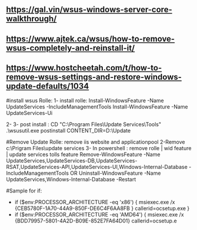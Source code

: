 ## https://gal.vin/wsus-windows-server-core-walkthrough/
## https://www.ajtek.ca/wsus/how-to-remove-wsus-completely-and-reinstall-it/
## https://www.hostcheetah.com/t/how-to-remove-wsus-settings-and-restore-windows-update-defaults/1034


#install wsus Rolle:
1- install rolle: 
      Install-WindowsFeature -Name UpdateServices -IncludeManagementTools
      Install-WindowsFeature -Name UpdateServices-Ui

2- 
3- post install :
      CD "C:\Program Files\Update Services\Tools"
      .\wsusutil.exe postinstall CONTENT_DIR=D:\Update

#Remove Update Rolle:
remove iis website and applicationpool
2-Remove c:\Prigram Files\update services
3- In powershell :
remove rolle | wid feature | update services tolls feature
      Remove-WindowsFeature -Name UpdateServices,UpdateServices-DB,UpdateServices-RSAT,UpdateServices-API,UpdateServices-UI,Windows-Internal-Database -IncludeManagementTools
OR
      Uninstall-WindowsFeature -Name UpdateServices,Windows-Internal-Database -Restart




#Sample for if:
* if ($env:PROCESSOR_ARCHITECTURE -eq 'x86') { msiexec.exe /x {CEB5780F-1A70-44A9-850F-DE6C4F6AA8FB } callerid=ocsetup.exe }
* if ($env:PROCESSOR_ARCHITECTURE -eq 'AMD64') { msiexec.exe /x {BDD79957-5801-4A2D-B09E-852E7FA64D01} callerid=ocsetup.e
